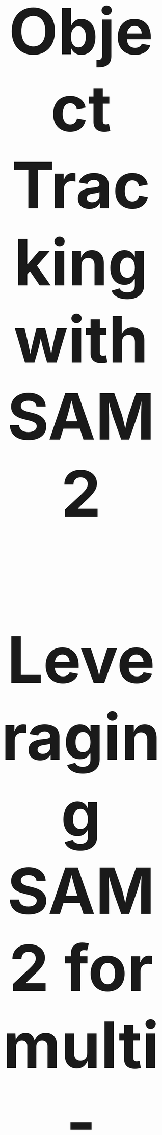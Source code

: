 <h1 align="center" style=font-size:200px>Object Tracking with SAM2</h1>
<h2 align="center" style=font-size:200px> Leveraging SAM2 for multi-purpose long video object trackign>
<h3 align="center" style=font-size:200px> This repository provides a user-friendly interface for using [Meta AI's SAM2](https://github.com/facebookresearch/sam2) model to track objects in videos. It was developed as part of the EnvisionBOXBABY project, with a focus on analyzing infant-adult interactions using videos recorded from an infant's head-mounted camera.</h3>


<h3 align="center" style=font-size:200px>Wim Pouw (wim.pouw@donders.ru.nl), in collaboration with Karl Berg</h2>

<a name="overview"></a>

This is work in progress. More soon.

<p align="center">
  <img src="images/analysis_video_1.gif">
</p>